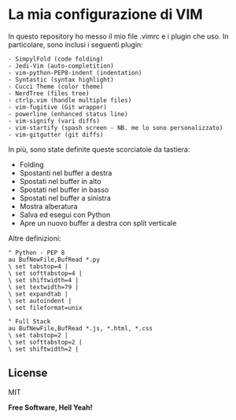# La mia configurazione di VIM


In questo repository ho messo il mio file .vimrc e i plugin che uso. In particolare, sono inclusi i seguenti plugin:

    - SimpylFold (code folding)
    - Jedi-Vim (auto-completition)
    - vim-python-PEP8-indent (indentation)
    - Syntastic (syntax highlight)
    - Cucci Theme (color theme)
    - NerdTree (files tree)
    - ctrlp.vim (handle multiple files)
    - vim-fugitive (Git wrapper)
    - powerline (enhanced status line)
    - vim-signify (vari diffs)
    - vim-startify (spash screen - NB. me lo sono personalizzato)
    - vim-gitgutter (git diffs)


In più, sono state definite queste scorciatoie da tastiera:

  - <space> Folding
  - <C-J> Spostanti nel buffer a destra
  - <C-K> Spostati nel buffer in alto
  - <C-L> Spostati nel buffer in basso
  - <C-H> Spostati nel buffer a sinistra
  - <C-n> Mostra alberatura
  - <F5> Salva ed esegui con Python
  - <F3> Apre un nuovo buffer a destra con split verticale


Altre definizioni:

```vim
" Python - PEP 8
au BufNewFile,BufRead *.py
\ set tabstop=4 |
\ set softtabstop=4 |
\ set shiftwidth=4 |
\ set textwidth=79 |
\ set expandtab |
\ set autoindent |
\ set fileformat=unix
 
" Full Stack
au BufNewFile,BufRead *.js, *.html, *.css
\ set tabstop=2 |
\ set softtabstop=2 |
\ set shiftwidth=2 |
```

License
----

MIT


**Free Software, Hell Yeah!**
